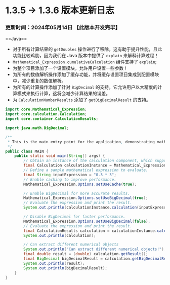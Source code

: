 # 1.3.5 -> 1.3.6 版本更新日志

### 更新时间：2024年05月14日 【此版本开发完毕】

==Java==

- 对于所有计算结果的 `getDoubles` 操作进行了移除，这有助于提升性能，且此功能比较鸡肋，因为我们在 Java
  版本中提供了 `explain` 来解释计算过程！
- `Mathematical_Expression.cumulativeCalculation` 组件支持了 `explain`;
- 为整个项目添加了一个设置模块，允许用户设置一些参数！
- 为所有的数值解析操作添加了缓存功能，并将缓存设置项目集成到配置模块中，减少重复的数值解析。
- 为所有的计算操作添加了针对 `BigDecimal` 的支持，它允许用户以大精度的计算模式来执行计算，这将会减少计算结果的误差。
- 为 `CalculationNumberResults` 添加了 `getBigDecimalResult` 的支持。

```java
import core.Mathematical_Expression;
import core.calculation.Calculation;
import core.container.CalculationResults;

import java.math.BigDecimal;

/**
 * This is the main entry point for the application, demonstrating mathematical expression parsing and evaluation.
 */
public class MAIN {
    public static void main(String[] args) {
        // Obtain an instance of the calculation component, which supports parentheses handling.
        final Calculation calculationInstance = Mathematical_Expression.getInstance(Mathematical_Expression.bracketsCalculation2);
        // Define a sample mathematical expression to evaluate.
        final String inputExpression = "0.3 * 3";
        // Enable caching to improve performance.
        Mathematical_Expression.Options.setUseCache(true);

        // Enable BigDecimal for more accurate results.
        Mathematical_Expression.Options.setUseBigDecimal(true);
        // Evaluate the expression and print the result.
        System.out.println(calculationInstance.calculation(inputExpression));

        // Disable BigDecimal for faster performance.
        Mathematical_Expression.Options.setUseBigDecimal(false);
        // Evaluate the expression and print the result.
        final CalculationResults calculation = calculationInstance.calculation(inputExpression);
        System.out.println(calculation);

        // Can extract different numerical objects
        System.out.println("Can extract different numerical objects!");
        final double result = (double) calculation.getResult();
        final BigDecimal bigDecimalResult = calculation.getBigDecimalResult();
        System.out.println(result);
        System.out.println(bigDecimalResult);
    }
}
```
